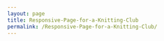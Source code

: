 ```yaml
---
layout: page
title: Responsive-Page-for-a-Knitting-Club
permalink: /Responsive-Page-for-a-Knitting-Club/
---
```

